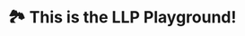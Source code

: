 ---
layout: landing
title: 🏞 This is the LLP Playground!
excerpt: >
  A place to play with academic publishing..!

article_header:
  actions:
    - text: Let's play! 
      type: info
      url: /2020/04/04/about-the-playground.html
  height: 100vh
  theme: dark
  background_color: "#9351b6"
  background_image:
    gradient: "linear-gradient(rgba(0, 0, 0, .5), rgba(0, 0, 0, 10))"
    src: /assets/images/LLPStreet.png
---